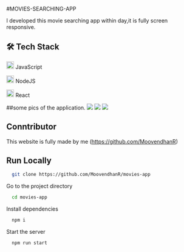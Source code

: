 #MOVIES-SEARCHING-APP

I developed this movie searching app within day,it is fully screen responsive.


## 🛠 Tech Stack
<img src="https://cdn-icons-png.flaticon.com/512/1199/1199124.png" width=20/> JavaScript

<img src="https://cdn-icons-png.flaticon.com/512/919/919825.png" width=20/> NodeJS

<img src="https://cdn-icons-png.flaticon.com/512/1126/1126012.png" width=20/> React

##some pics of the application.
<img src="https://user-images.githubusercontent.com/87975437/208052476-7a20de69-fd5b-4e98-aa69-3d99278a6ef4.png"/>
<img src="https://user-images.githubusercontent.com/87975437/208052591-4c2a6376-a51b-44ad-98fb-d533fa391954.png"/>
<img src="https://user-images.githubusercontent.com/87975437/208052528-950bbf7a-7227-4890-ad35-7488ea65a151.png"/>

## Conntributor
This website is fully made by me 
(https://github.com/MoovendhanR)

## Run Locally

```bash
  git clone https://github.com/MoovendhanR/movies-app
```

Go to the project directory

```bash
  cd movies-app
```

Install dependencies

```bash
  npm i
```

Start the server

```bash
  npm run start
```





